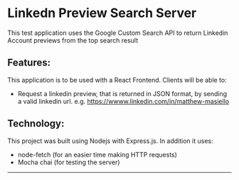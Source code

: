# Linkedn Preview Search Server
This test application uses the Google Custom Search API to return Linkedin Account previews from the top search result

## Features: 
This application is to be used with a React Frontend. Clients will be able to: 

- Request a linkedin preview, that is returned in JSON format, by sending a valid linkedin url. e.g. https://wwww.linkedin.com/in/matthew-masiello

## Technology: 
This project was built using Nodejs with Express.js. In addition it uses: 

 - node-fetch (for an easier time making HTTP requests)
 - Mocha chai (for testing the server)

-----------------------------------------
